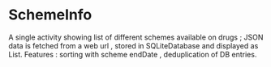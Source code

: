 # SchemeInfo
A single activity showing list of different schemes available on drugs ; JSON data is fetched from a web url , stored in SQLiteDatabase and displayed as List.
Features : sorting with scheme endDate , deduplication of DB entries.
